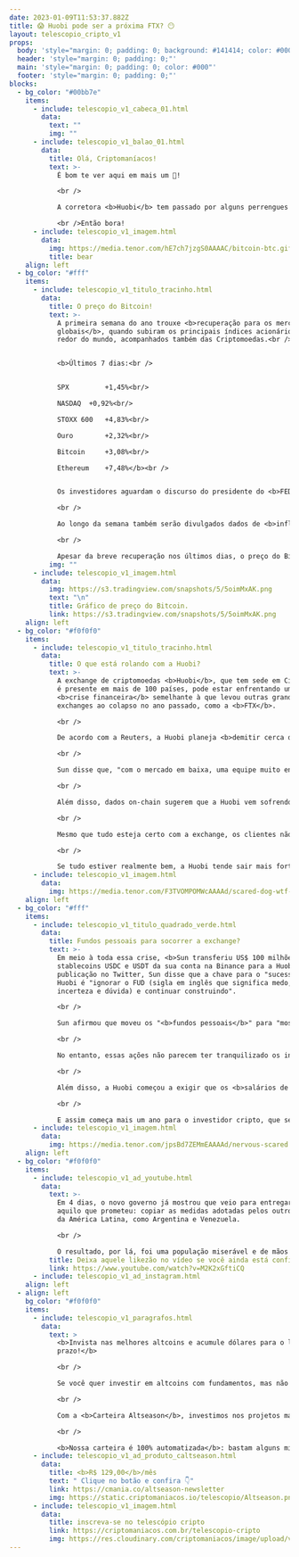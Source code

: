 ```yaml
---
date: 2023-01-09T11:53:37.882Z
title: 😱 Huobi pode ser a próxima FTX? 😶
layout: telescopio_cripto_v1
props:
  body: 'style="margin: 0; padding: 0; background: #141414; color: #000"'
  header: 'style="margin: 0; padding: 0;"'
  main: 'style="margin: 0; padding: 0; color: #000"'
  footer: 'style="margin: 0; padding: 0;"'
blocks:
  - bg_color: "#00bb7e"
    items:
      - include: telescopio_v1_cabeca_01.html
        data:
          text: ""
          img: ""
      - include: telescopio_v1_balao_01.html
        data:
          title: Olá, Criptomaníacos!
          text: >-
            É bom te ver aqui em mais um 🔭!

            <br />

            A corretora <b>Huobi</b> tem passado por alguns perrengues que nos deixam preocupados sobre o que pode acontecer no futuro. Preparado para entender tudo sobre o caso?

            <br />Então bora!
      - include: telescopio_v1_imagem.html
        data:
          img: https://media.tenor.com/hE7ch7jzgS0AAAAC/bitcoin-btc.gif
          title: bear
    align: left
  - bg_color: "#fff"
    items:
      - include: telescopio_v1_titulo_tracinho.html
        data:
          title: O preço do Bitcoin!
          text: >-
            A primeira semana do ano trouxe <b>recuperação para os mercados
            globais</b>, quando subiram os principais índices acionários ao
            redor do mundo, acompanhados também das Criptomoedas.<br />


            <b>Últimos 7 dias:<br />


            SPX 		+1,45%<br/>

            NASDAQ 	+0,92%<br/>

            STOXX 600 	+4,83%<br/>

            Ouro 		+2,32%<br/>

            Bitcoin 	+3,08%<br/>

            Ethereum 	+7,48%</b><br />


            Os investidores aguardam o discurso do presidente do <b>FED</b>, Jerome Powell, na manhã de terça-feira em busca de maiores sinais sobre a condução da política monetária durante o ano de 2023.

            <br />

            Ao longo da semana também serão divulgados dados de <b>inflação vindos da China e Estados Unidos</b>, que podem influenciar no humor dos investidores e trazer volatilidade às cotações.

            <br />

            Apesar da breve recuperação nos últimos dias, o preço do Bitcoin segue negociando em tendência de baixa e ainda precisa superar a importante região de resistência em aproximadamente <b>US$18.000</b> para uma recuperação mais robusta.
          img: ""
      - include: telescopio_v1_imagem.html
        data:
          img: https://s3.tradingview.com/snapshots/5/5oimMxAK.png
          text: "\n"
          title: Gráfico de preço do Bitcoin.
          link: https://s3.tradingview.com/snapshots/5/5oimMxAK.png
    align: left
  - bg_color: "#f0f0f0"
    items:
      - include: telescopio_v1_titulo_tracinho.html
        data:
          title: O que está rolando com a Huobi?
          text: >-
            A exchange de criptomoedas <b>Huobi</b>, que tem sede em Cingapura e
            é presente em mais de 100 países, pode estar enfrentando uma
            <b>crise financeira</b> semelhante à que levou outras grandes
            exchanges ao colapso no ano passado, como a <b>FTX</b>.

            <br />

            De acordo com a Reuters, a Huobi planeja <b>demitir cerca de 20% de seus funcionários</b>, de acordo com declarações do fundador da Tron, Justin Sun, que comprou 60% da Huobi por US$ 1 bilhão, no ano passado. 

            <br />

            Sun disse que, "com o mercado em baixa, uma equipe muito enxuta será mantida daqui para frente". Um "<b>ajuste estrutural</b>" na Huobi deve ser concluído até o final do primeiro trimestre.

            <br />

            Além disso, dados on-chain sugerem que a Huobi vem sofrendo uma onda de <b>retiradas de fundos</b> nos últimos dias. Em apenas uma semana, houve o saque de mais de US$ 100 milhões. O maior volume de saques foi em Stablecoins, como <b>USDT</b>.

            <br />

            Mesmo que tudo esteja certo com a exchange, os clientes não estão afim de assumir qualquer risco de ver a corretora seguir os passos da FTX. Assim, estão se antecipando e <b>removendo os fundos</b>.

            <br />

            Se tudo estiver realmente bem, a Huobi tende sair mais forte desse FUD. E se houver uma possibilidade real de <b>insolvência</b>, a retirada em massa pode acelerar o processo. 👀
      - include: telescopio_v1_imagem.html
        data:
          img: https://media.tenor.com/F3TVOMPOMWcAAAAd/scared-dog-wtf-is-going-on.gif
    align: left
  - bg_color: "#fff"
    items:
      - include: telescopio_v1_titulo_quadrado_verde.html
        data:
          title: Fundos pessoais para socorrer a exchange?
          text: >-
            Em meio à toda essa crise, <b>Sun transferiu US$ 100 milhões</b> em
            stablecoins USDC e USDT da sua conta na Binance para a Huobi. Em uma
            publicação no Twitter, Sun disse que a chave para o "sucesso" da
            Huobi é "ignorar o FUD (sigla em inglês que significa medo,
            incerteza e dúvida) e continuar construindo".

            <br />

            Sun afirmou que moveu os "<b>fundos pessoais</b>" para "mostrar confiança na exchange Huobi", mas a transferência pode ser para ajudar com o aumento de saques ou manter o nível de confiança na exchange. 

            <br />

            No entanto, essas ações não parecem ter tranquilizado os investidores. Com a recuperação do mercado nas últimas horas, o preço do token nativo da corretora, HT, teve leve alta no gráfico de 24 horas, o que ainda <b>não é o suficiente para cobrir as perdas semanais</b>.

            <br />

            Além disso, a Huobi começou a exigir que os <b>salários de seus funcionários fossem pagos em stablecoins</b> em vez de moeda corrente, o que causou protestos entre os trabalhadores. 

            <br />

            E assim começa mais um ano para o investidor cripto, que segue sua vida relaxado e em uma constante calmaria.
      - include: telescopio_v1_imagem.html
        data:
          img: https://media.tenor.com/jpsBd7ZEMmEAAAAd/nervous-scared.gif
    align: left
  - bg_color: "#f0f0f0"
    items:
      - include: telescopio_v1_ad_youtube.html
        data:
          text: >-
            Em 4 dias, o novo governo já mostrou que veio para entregar tudo
            aquilo que prometeu: copiar as medidas adotadas pelos outros países
            da América Latina, como Argentina e Venezuela. 

            <br />

            O resultado, por lá, foi uma população miserável e de mãos atadas. Não espere pelo pior... <b>PROTEJA-SE</b>!
          title: Deixa aquele likezão no vídeo se você ainda está confiante no BTC!
          link: https://www.youtube.com/watch?v=M2K2xGftiCQ
      - include: telescopio_v1_ad_instagram.html
    align: left
  - align: left
    bg_color: "#f0f0f0"
    items:
      - include: telescopio_v1_paragrafos.html
        data:
          text: >
            <b>Invista nas melhores altcoins e acumule dólares para o longo
            prazo!</b>

            <br />

            Se você quer investir em altcoins com fundamentos, mas não sabe como avaliar os projetos e não consegue acertar os preços de entrada, temos a solução pra você.

            <br />

            Com a <b>Carteira Altseason</b>, investimos nos projetos mais promissores para o longo prazo, como Ethereum, Aave, Polygon e outros, aproveitando os melhores preços!

            <br />

            <b>Nossa carteira é 100% automatizada</b>: bastam alguns minutos para configurá-la e deixá-la rebalancear os seus ativos — não temos acesso aos seus fundos, podemos apenas rebalancear o seu portfólio.
      - include: telescopio_v1_ad_produto_caltseason.html
        data:
          title: <b>R$ 129,00</b>/mês
          text: " Clique no botão e confira 👇"
          link: https://cmania.co/altseason-newsletter
          img: https://static.criptomaniacos.io/telescopio/Altseason.png
      - include: telescopio_v1_imagem.html
        data:
          title: inscreva-se no telescópio cripto
          link: https://criptomaniacos.com.br/telescopio-cripto
          img: https://res.cloudinary.com/criptomaniacos/image/upload/v1662133224/telescopio/inscreva-se-telescopio.png
---
```

